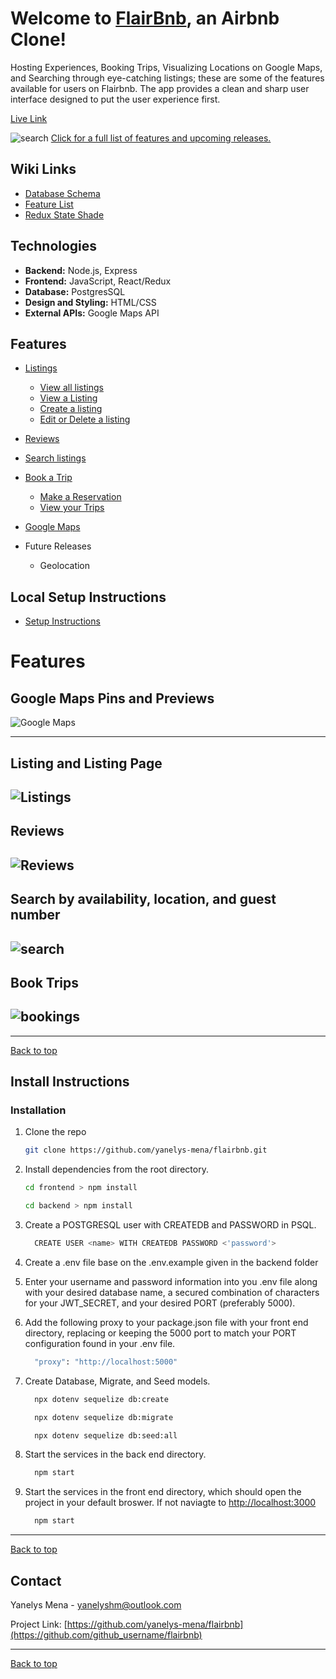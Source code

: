 <div id="top"></div>

<a id="top"></a>
# Welcome to [FlairBnb](https://pinterest-clone-aa.herokuapp.com/), an Airbnb Clone!

Hosting Experiences, Booking Trips, Visualizing Locations on Google Maps, and Searching through eye-catching listings; these are some of the features available for users on Flairbnb. The app provides a clean and sharp user interface designed to put the user experience first. 

[Live Link](https://pinterest-clone-aa.herokuapp.com/)

![search](./frontend/public/gifs/flair_search-high.gif)
[Click for a full list of features and upcoming releases.](#features)


## Wiki Links

 - [Database Schema](https://github.com/yanelys-mena/flairbnb/wiki/Wireframes-and-Front-End-Routes)
 - [Feature List](https://github.com/yanelys-mena/flairbnb/wiki/MVP-Feature-List)
- [Redux State Shade](https://github.com/yanelys-mena/pinterest-clone/wiki/Redux-State-Shape)

## Technologies

 - **Backend:** Node.js, Express
 - **Frontend:** JavaScript, React/Redux
 - **Database:** PostgresSQL
 - **Design and Styling:** HTML/CSS
 - **External APIs:** Google Maps API


<a id="features"></a>
## Features
* [Listings](#listings)
    * [View all listings](#listings)
    * [View a Listing](#listing_page)
    * [Create a listing](#create_listing)
    * [Edit or Delete a listing](#edit_listing)
* [Reviews](#reviews)
* [Search listings](#search)
* [Book a Trip](#bookings)
    * [Make a Reservation](#bookings)
    * [View your Trips](#trips)
* [Google Maps](#maps)


* Future Releases
    * Geolocation


## Local Setup Instructions
* [Setup Instructions](#instructions)


# Features

<a id="google_maps"></a>
 ## Google Maps Pins and Previews 
![Google Maps](./frontend/public/gifs/google_maps-high.gif)

-----------------------------

<a id="listings"></a>
## Listing and Listing Page
![Listings](./frontend/public/gifs/listings_page-high.gif)
-----------------------------

<a id="reviews"></a>
## Reviews
![Reviews](./frontend/public/gifs/reviews-high.gif)
-----------------------------

<a id="search"></a>
##  Search by availability, location, and guest number
![search](./frontend/public/gifs/flair_search-high.gif)
-----------------------------

<a id="bookings"></a>
## Book Trips
![bookings](./frontend/public/gifs/book-high.gif)
-----------------------------


-----------------------------
 [Back to top](#top)

<a id="instructions"></a>
## Install Instructions

### Installation

1. Clone the repo
   ```sh
   git clone https://github.com/yanelys-mena/flairbnb.git
   ```

2. Install dependencies from the root directory.
    ```sh
    cd frontend > npm install
    ```
    ```sh
    cd backend > npm install
    ```

3. Create a POSTGRESQL user with CREATEDB and PASSWORD in PSQL.
    ```sh
      CREATE USER <name> WITH CREATEDB PASSWORD <'password'>
    ```

4. Create a .env file base on the .env.example given in the backend folder

5. Enter your username and password information into you .env file along with your desired database name, a secured combination of characters for your JWT_SECRET, and your desired PORT (preferably 5000).

6. Add the following proxy to your package.json file with your front end directory, replacing or keeping the 5000 port to match your PORT configuration found in your .env file.
    ```sh
      "proxy": "http://localhost:5000"
    ```

7. Create Database, Migrate, and Seed models.
    ```sh
      npx dotenv sequelize db:create
    ```
    ```sh
      npx dotenv sequelize db:migrate
    ```
    ```sh
      npx dotenv sequelize db:seed:all
    ```
8. Start the services in the back end directory.
    ```sh
      npm start
    ```
9. Start the services in the front end directory, which should open the project in your default broswer. If not naviagte to <a href="http://localhost:3000">http://localhost:3000</a>
    ```sh
      npm start
    ```


---------------------
 [Back to top](#top)


<!-- CONTACT -->
## Contact

Yanelys Mena - yanelyshm@outlook.com

Project Link: [https://github.com/yanelys-mena/flairbnb](https://github.com/github_username/flairbnb)

---------------------
 [Back to top](#top)

